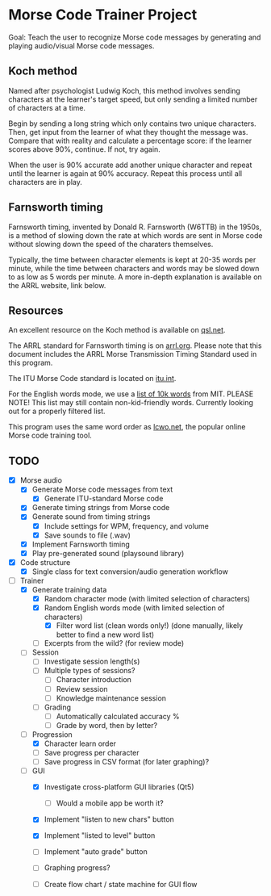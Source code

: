 # Morse Code Trainer Project

Goal: Teach the user to recognize Morse code messages by generating and playing audio/visual Morse code messages.

## Koch method

Named after psychologist Ludwig Koch, this method involves sending characters at the learner's target speed, but only sending a limited number of characters at a time. 

Begin by sending a long string which only contains two unique characters.
Then, get input from the learner of what they thought the message was.
Compare that with reality and calculate a percentage score: if the learner scores above 90%, continue. If not, try again.

When the user is 90% accurate add another unique character and repeat until the learner is again at 90% accuracy.
Repeat this process until all characters are in play.

## Farnsworth timing

Farnsworth timing, invented by Donald R. Farnsworth (W6TTB) in the 1950s, is a method of slowing down the rate at which words are sent in Morse code without slowing down the speed of the charaters themselves. 

Typically, the time between character elements is kept at 20-35 words per minute, while the time between characters and words may be slowed down to as low as 5 words per minute. A more in-depth explanation is available on the ARRL website, link below.

## Resources

An excellent resource on the Koch method is available on [qsl.net](https://www.qsl.net/n1irz/finley.morse.html).

The ARRL standard for Farnsworth timing is on [arrl.org](http://www.arrl.org/files/file/Technology/x9004008.pdf). 
Please note that this document includes the ARRL Morse Transmission Timing Standard used in this program.

The ITU Morse Code standard is located on [itu.int](https://www.itu.int/dms_pubrec/itu-r/rec/m/R-REC-M.1677-1-200910-I!!PDF-E.pdf).

For the English words mode, we use a [list of 10k words](https://www.mit.edu/~ecprice/wordlist.10000) from MIT. PLEASE NOTE! This list may still contain non-kid-friendly words. Currently looking out for a properly filtered list.

This program uses the same word order as [lcwo.net](https://lcwo.net), the popular online Morse code training tool.

## TODO
- [x] Morse audio
    - [x] Generate Morse code messages from text
        - [x] Generate ITU-standard Morse code
    - [x] Generate timing strings from Morse code
    - [x] Generate sound from timing strings
        - [x] Include settings for WPM, frequency, and volume
        - [x] Save sounds to file (.wav)
    - [x] Implement Farnsworth timing
    - [x] Play pre-generated sound (playsound library)

- [x] Code structure
    - [x] Single class for text conversion/audio generation workflow

- [ ] Trainer
    - [x] Generate training data
        - [x] Random character mode (with limited selection of characters)
        - [x] Random English words mode (with limited selection of characters)
            - [x] Filter word list (clean words only!) (done manually, likely better to find a new word list)
        - [ ] Excerpts from the wild? (for review mode)
    - [ ] Session
        - [ ] Investigate session length(s)
        - [ ] Multiple types of sessions?
            - [ ] Character introduction
            - [ ] Review session
            - [ ] Knowledge maintenance session
        - [ ] Grading
            - [ ] Automatically calculated accuracy %
            - [ ] Grade by word, then by letter?
    - [ ] Progression
        - [x] Character learn order
        - [ ] Save progress per character
        - [ ] Save progress in CSV format (for later graphing)?
    - [ ] GUI
        - [x] Investigate cross-platform GUI libraries (Qt5)
            - [ ] Would a mobile app be worth it?
        - [x] Implement "listen to new chars" button
        - [x] Implement "listed to level" button
        - [ ] Implement "auto grade" button
        - [ ] Graphing progress?
        - [ ] Create flow chart / state machine for GUI flow

